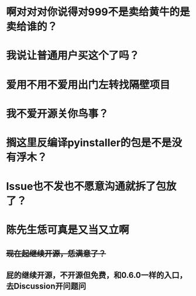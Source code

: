 # 啊对对对你说得对999不是卖给黄牛的是卖给谁的？
# 我说让普通用户买这个了吗？
# 爱用不用不爱用出门左转找隔壁项目
# 我不爱开源关你鸟事？
# 搁这里反编译pyinstaller的包是不是没有浮木？
# Issue也不发也不愿意沟通就拆了包放了？
# 陈先生恁可真是又当又立啊

## ~~现在起继续开源，恁满意了？~~
## 屁的继续开源，不开源但免费，和0.6.0一样的入口，去Discussion开问题问
